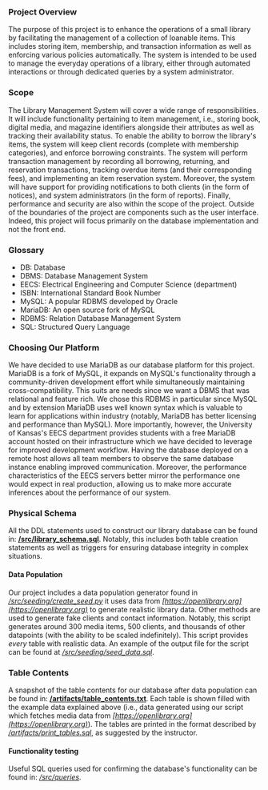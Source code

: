 ### Project Overview
The purpose of this project is to enhance the operations of a small library by facilitating the management of a collection of loanable items. This includes storing item, membership, and transaction information as well as enforcing various policies automatically. The system is intended to be used to manage the everyday operations of a library, either through automated interactions or through dedicated queries by a system administrator.

### Scope
The Library Management System will cover a wide range of responsibilities. It will include functionality pertaining to item management, i.e., storing book, digital media, and magazine identifiers alongside their attributes as well as tracking their availability status. To enable the ability to borrow the library's items, the system will keep client records (complete with membership categories), and enforce borrowing constraints. The system will perform transaction management by recording all borrowing, returning, and reservation transactions, tracking overdue items (and their corresponding fees), and implementing an item reservation system. Moreover, the system will have support for providing notifications to both clients (in the form of notices), and system administrators (in the form of reports). Finally, performance and security are also within the scope of the project. Outside of the boundaries of the project are components such as the user interface. Indeed, this project will focus primarily on the database implementation and not the front end.

### Glossary
- DB: Database
- DBMS: Database Management System
- EECS: Electrical Engineering and Computer Science (department)
- ISBN: International Standard Book Number
- MySQL: A popular RDBMS developed by Oracle
- MariaDB: An open source fork of MySQL
- RDBMS: Relation Database Management System
- SQL: Structured Query Language

### Choosing Our Platform
We have decided to use MariaDB as our database platform for this project. MariaDB is a fork of MySQL, it expands on MySQL's functionality through a community-driven development effort while simultaneously maintaining cross-compatibility. This suits are needs since we want a DBMS that was relational and feature rich. We chose this RDBMS in particular since MySQL and by extension MariaDB uses well known syntax which is valuable to learn for applications within industry (notably, MariaDB has better licensing and performance than MySQL). More importantly, however, the University of Kansas's EECS department provides students with a free MariaDB account hosted on their infrastructure which we have decided to leverage for improved development workflow. Having the database deployed on a remote host allows all team members to observe the same database instance enabling improved communication. Moreover, the performance characteristics of the EECS servers better mirror the performance one would expect in real production, allowing us to make more accurate inferences about the performance of our system.

### Physical Schema
All the DDL statements used to construct our library database can be found in:
**[/src/library_schema.sql](src/library_schema.sql)**. 
Notably, this includes both table creation statements as well as triggers for ensuring database integrity in complex situations.

#### Data Population
Our project includes a data population generator found in *[/src/seeding/create_seed.py](/src/seeding/create_seed.py)* it uses data from *[https://openlibrary.org](https://openlibrary.org)* to generate realistic library data. Other methods are used to generate fake clients and contact information. Notably, this script generates around 300 media items, 500 clients, and thousands of other datapoints (with the ability to be scaled indefinitely). This script provides *every* table with realistic data. An example of the output file for the script can be found at *[/src/seeding/seed_data.sql](/src/seeding/seed_data.sql)*.

### Table Contents
A snapshot of the table contents for our database after data population can be found in:
**[/artifacts/table_contents.txt](artifacts/table_contents.txt)**.
Each table is shown filled with the example data explained above (i.e., data generated using our script which fetches media data from *[https://openlibrary.org](https://openlibrary.org)*). The tables are printed in the format described by *[/artifacts/print_tables.sql](/artifacts/print_tables.sql)*, as suggested by the instructor.

#### Functionality testing
Useful SQL queries used for confirming the database's functionality can be found in:
*[/src/queries](src/queries/)*.
